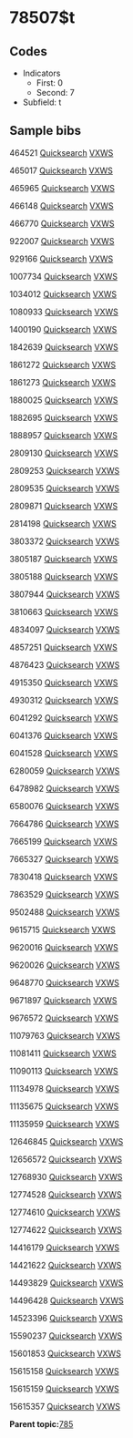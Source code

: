 # 78507$t

## Codes

-   Indicators
    -   First: 0
    -   Second: 7
-   Subfield: t

## Sample bibs

464521 [Quicksearch](https://search.library.yale.edu/catalog/464521) [VXWS](http://prodorbis.library.yale.edu:7014/vxws/GetHoldingsService?bibId=464521)

465017 [Quicksearch](https://search.library.yale.edu/catalog/465017) [VXWS](http://prodorbis.library.yale.edu:7014/vxws/GetHoldingsService?bibId=465017)

465965 [Quicksearch](https://search.library.yale.edu/catalog/465965) [VXWS](http://prodorbis.library.yale.edu:7014/vxws/GetHoldingsService?bibId=465965)

466148 [Quicksearch](https://search.library.yale.edu/catalog/466148) [VXWS](http://prodorbis.library.yale.edu:7014/vxws/GetHoldingsService?bibId=466148)

466770 [Quicksearch](https://search.library.yale.edu/catalog/466770) [VXWS](http://prodorbis.library.yale.edu:7014/vxws/GetHoldingsService?bibId=466770)

922007 [Quicksearch](https://search.library.yale.edu/catalog/922007) [VXWS](http://prodorbis.library.yale.edu:7014/vxws/GetHoldingsService?bibId=922007)

929166 [Quicksearch](https://search.library.yale.edu/catalog/929166) [VXWS](http://prodorbis.library.yale.edu:7014/vxws/GetHoldingsService?bibId=929166)

1007734 [Quicksearch](https://search.library.yale.edu/catalog/1007734) [VXWS](http://prodorbis.library.yale.edu:7014/vxws/GetHoldingsService?bibId=1007734)

1034012 [Quicksearch](https://search.library.yale.edu/catalog/1034012) [VXWS](http://prodorbis.library.yale.edu:7014/vxws/GetHoldingsService?bibId=1034012)

1080933 [Quicksearch](https://search.library.yale.edu/catalog/1080933) [VXWS](http://prodorbis.library.yale.edu:7014/vxws/GetHoldingsService?bibId=1080933)

1400190 [Quicksearch](https://search.library.yale.edu/catalog/1400190) [VXWS](http://prodorbis.library.yale.edu:7014/vxws/GetHoldingsService?bibId=1400190)

1842639 [Quicksearch](https://search.library.yale.edu/catalog/1842639) [VXWS](http://prodorbis.library.yale.edu:7014/vxws/GetHoldingsService?bibId=1842639)

1861272 [Quicksearch](https://search.library.yale.edu/catalog/1861272) [VXWS](http://prodorbis.library.yale.edu:7014/vxws/GetHoldingsService?bibId=1861272)

1861273 [Quicksearch](https://search.library.yale.edu/catalog/1861273) [VXWS](http://prodorbis.library.yale.edu:7014/vxws/GetHoldingsService?bibId=1861273)

1880025 [Quicksearch](https://search.library.yale.edu/catalog/1880025) [VXWS](http://prodorbis.library.yale.edu:7014/vxws/GetHoldingsService?bibId=1880025)

1882695 [Quicksearch](https://search.library.yale.edu/catalog/1882695) [VXWS](http://prodorbis.library.yale.edu:7014/vxws/GetHoldingsService?bibId=1882695)

1888957 [Quicksearch](https://search.library.yale.edu/catalog/1888957) [VXWS](http://prodorbis.library.yale.edu:7014/vxws/GetHoldingsService?bibId=1888957)

2809130 [Quicksearch](https://search.library.yale.edu/catalog/2809130) [VXWS](http://prodorbis.library.yale.edu:7014/vxws/GetHoldingsService?bibId=2809130)

2809253 [Quicksearch](https://search.library.yale.edu/catalog/2809253) [VXWS](http://prodorbis.library.yale.edu:7014/vxws/GetHoldingsService?bibId=2809253)

2809535 [Quicksearch](https://search.library.yale.edu/catalog/2809535) [VXWS](http://prodorbis.library.yale.edu:7014/vxws/GetHoldingsService?bibId=2809535)

2809871 [Quicksearch](https://search.library.yale.edu/catalog/2809871) [VXWS](http://prodorbis.library.yale.edu:7014/vxws/GetHoldingsService?bibId=2809871)

2814198 [Quicksearch](https://search.library.yale.edu/catalog/2814198) [VXWS](http://prodorbis.library.yale.edu:7014/vxws/GetHoldingsService?bibId=2814198)

3803372 [Quicksearch](https://search.library.yale.edu/catalog/3803372) [VXWS](http://prodorbis.library.yale.edu:7014/vxws/GetHoldingsService?bibId=3803372)

3805187 [Quicksearch](https://search.library.yale.edu/catalog/3805187) [VXWS](http://prodorbis.library.yale.edu:7014/vxws/GetHoldingsService?bibId=3805187)

3805188 [Quicksearch](https://search.library.yale.edu/catalog/3805188) [VXWS](http://prodorbis.library.yale.edu:7014/vxws/GetHoldingsService?bibId=3805188)

3807944 [Quicksearch](https://search.library.yale.edu/catalog/3807944) [VXWS](http://prodorbis.library.yale.edu:7014/vxws/GetHoldingsService?bibId=3807944)

3810663 [Quicksearch](https://search.library.yale.edu/catalog/3810663) [VXWS](http://prodorbis.library.yale.edu:7014/vxws/GetHoldingsService?bibId=3810663)

4834097 [Quicksearch](https://search.library.yale.edu/catalog/4834097) [VXWS](http://prodorbis.library.yale.edu:7014/vxws/GetHoldingsService?bibId=4834097)

4857251 [Quicksearch](https://search.library.yale.edu/catalog/4857251) [VXWS](http://prodorbis.library.yale.edu:7014/vxws/GetHoldingsService?bibId=4857251)

4876423 [Quicksearch](https://search.library.yale.edu/catalog/4876423) [VXWS](http://prodorbis.library.yale.edu:7014/vxws/GetHoldingsService?bibId=4876423)

4915350 [Quicksearch](https://search.library.yale.edu/catalog/4915350) [VXWS](http://prodorbis.library.yale.edu:7014/vxws/GetHoldingsService?bibId=4915350)

4930312 [Quicksearch](https://search.library.yale.edu/catalog/4930312) [VXWS](http://prodorbis.library.yale.edu:7014/vxws/GetHoldingsService?bibId=4930312)

6041292 [Quicksearch](https://search.library.yale.edu/catalog/6041292) [VXWS](http://prodorbis.library.yale.edu:7014/vxws/GetHoldingsService?bibId=6041292)

6041376 [Quicksearch](https://search.library.yale.edu/catalog/6041376) [VXWS](http://prodorbis.library.yale.edu:7014/vxws/GetHoldingsService?bibId=6041376)

6041528 [Quicksearch](https://search.library.yale.edu/catalog/6041528) [VXWS](http://prodorbis.library.yale.edu:7014/vxws/GetHoldingsService?bibId=6041528)

6280059 [Quicksearch](https://search.library.yale.edu/catalog/6280059) [VXWS](http://prodorbis.library.yale.edu:7014/vxws/GetHoldingsService?bibId=6280059)

6478982 [Quicksearch](https://search.library.yale.edu/catalog/6478982) [VXWS](http://prodorbis.library.yale.edu:7014/vxws/GetHoldingsService?bibId=6478982)

6580076 [Quicksearch](https://search.library.yale.edu/catalog/6580076) [VXWS](http://prodorbis.library.yale.edu:7014/vxws/GetHoldingsService?bibId=6580076)

7664786 [Quicksearch](https://search.library.yale.edu/catalog/7664786) [VXWS](http://prodorbis.library.yale.edu:7014/vxws/GetHoldingsService?bibId=7664786)

7665199 [Quicksearch](https://search.library.yale.edu/catalog/7665199) [VXWS](http://prodorbis.library.yale.edu:7014/vxws/GetHoldingsService?bibId=7665199)

7665327 [Quicksearch](https://search.library.yale.edu/catalog/7665327) [VXWS](http://prodorbis.library.yale.edu:7014/vxws/GetHoldingsService?bibId=7665327)

7830418 [Quicksearch](https://search.library.yale.edu/catalog/7830418) [VXWS](http://prodorbis.library.yale.edu:7014/vxws/GetHoldingsService?bibId=7830418)

7863529 [Quicksearch](https://search.library.yale.edu/catalog/7863529) [VXWS](http://prodorbis.library.yale.edu:7014/vxws/GetHoldingsService?bibId=7863529)

9502488 [Quicksearch](https://search.library.yale.edu/catalog/9502488) [VXWS](http://prodorbis.library.yale.edu:7014/vxws/GetHoldingsService?bibId=9502488)

9615715 [Quicksearch](https://search.library.yale.edu/catalog/9615715) [VXWS](http://prodorbis.library.yale.edu:7014/vxws/GetHoldingsService?bibId=9615715)

9620016 [Quicksearch](https://search.library.yale.edu/catalog/9620016) [VXWS](http://prodorbis.library.yale.edu:7014/vxws/GetHoldingsService?bibId=9620016)

9620026 [Quicksearch](https://search.library.yale.edu/catalog/9620026) [VXWS](http://prodorbis.library.yale.edu:7014/vxws/GetHoldingsService?bibId=9620026)

9648770 [Quicksearch](https://search.library.yale.edu/catalog/9648770) [VXWS](http://prodorbis.library.yale.edu:7014/vxws/GetHoldingsService?bibId=9648770)

9671897 [Quicksearch](https://search.library.yale.edu/catalog/9671897) [VXWS](http://prodorbis.library.yale.edu:7014/vxws/GetHoldingsService?bibId=9671897)

9676572 [Quicksearch](https://search.library.yale.edu/catalog/9676572) [VXWS](http://prodorbis.library.yale.edu:7014/vxws/GetHoldingsService?bibId=9676572)

11079763 [Quicksearch](https://search.library.yale.edu/catalog/11079763) [VXWS](http://prodorbis.library.yale.edu:7014/vxws/GetHoldingsService?bibId=11079763)

11081411 [Quicksearch](https://search.library.yale.edu/catalog/11081411) [VXWS](http://prodorbis.library.yale.edu:7014/vxws/GetHoldingsService?bibId=11081411)

11090113 [Quicksearch](https://search.library.yale.edu/catalog/11090113) [VXWS](http://prodorbis.library.yale.edu:7014/vxws/GetHoldingsService?bibId=11090113)

11134978 [Quicksearch](https://search.library.yale.edu/catalog/11134978) [VXWS](http://prodorbis.library.yale.edu:7014/vxws/GetHoldingsService?bibId=11134978)

11135675 [Quicksearch](https://search.library.yale.edu/catalog/11135675) [VXWS](http://prodorbis.library.yale.edu:7014/vxws/GetHoldingsService?bibId=11135675)

11135959 [Quicksearch](https://search.library.yale.edu/catalog/11135959) [VXWS](http://prodorbis.library.yale.edu:7014/vxws/GetHoldingsService?bibId=11135959)

12646845 [Quicksearch](https://search.library.yale.edu/catalog/12646845) [VXWS](http://prodorbis.library.yale.edu:7014/vxws/GetHoldingsService?bibId=12646845)

12656572 [Quicksearch](https://search.library.yale.edu/catalog/12656572) [VXWS](http://prodorbis.library.yale.edu:7014/vxws/GetHoldingsService?bibId=12656572)

12768930 [Quicksearch](https://search.library.yale.edu/catalog/12768930) [VXWS](http://prodorbis.library.yale.edu:7014/vxws/GetHoldingsService?bibId=12768930)

12774528 [Quicksearch](https://search.library.yale.edu/catalog/12774528) [VXWS](http://prodorbis.library.yale.edu:7014/vxws/GetHoldingsService?bibId=12774528)

12774610 [Quicksearch](https://search.library.yale.edu/catalog/12774610) [VXWS](http://prodorbis.library.yale.edu:7014/vxws/GetHoldingsService?bibId=12774610)

12774622 [Quicksearch](https://search.library.yale.edu/catalog/12774622) [VXWS](http://prodorbis.library.yale.edu:7014/vxws/GetHoldingsService?bibId=12774622)

14416179 [Quicksearch](https://search.library.yale.edu/catalog/14416179) [VXWS](http://prodorbis.library.yale.edu:7014/vxws/GetHoldingsService?bibId=14416179)

14421622 [Quicksearch](https://search.library.yale.edu/catalog/14421622) [VXWS](http://prodorbis.library.yale.edu:7014/vxws/GetHoldingsService?bibId=14421622)

14493829 [Quicksearch](https://search.library.yale.edu/catalog/14493829) [VXWS](http://prodorbis.library.yale.edu:7014/vxws/GetHoldingsService?bibId=14493829)

14496428 [Quicksearch](https://search.library.yale.edu/catalog/14496428) [VXWS](http://prodorbis.library.yale.edu:7014/vxws/GetHoldingsService?bibId=14496428)

14523396 [Quicksearch](https://search.library.yale.edu/catalog/14523396) [VXWS](http://prodorbis.library.yale.edu:7014/vxws/GetHoldingsService?bibId=14523396)

15590237 [Quicksearch](https://search.library.yale.edu/catalog/15590237) [VXWS](http://prodorbis.library.yale.edu:7014/vxws/GetHoldingsService?bibId=15590237)

15601853 [Quicksearch](https://search.library.yale.edu/catalog/15601853) [VXWS](http://prodorbis.library.yale.edu:7014/vxws/GetHoldingsService?bibId=15601853)

15615158 [Quicksearch](https://search.library.yale.edu/catalog/15615158) [VXWS](http://prodorbis.library.yale.edu:7014/vxws/GetHoldingsService?bibId=15615158)

15615159 [Quicksearch](https://search.library.yale.edu/catalog/15615159) [VXWS](http://prodorbis.library.yale.edu:7014/vxws/GetHoldingsService?bibId=15615159)

15615357 [Quicksearch](https://search.library.yale.edu/catalog/15615357) [VXWS](http://prodorbis.library.yale.edu:7014/vxws/GetHoldingsService?bibId=15615357)

**Parent topic:**[785](../../tags/785/785.md)

